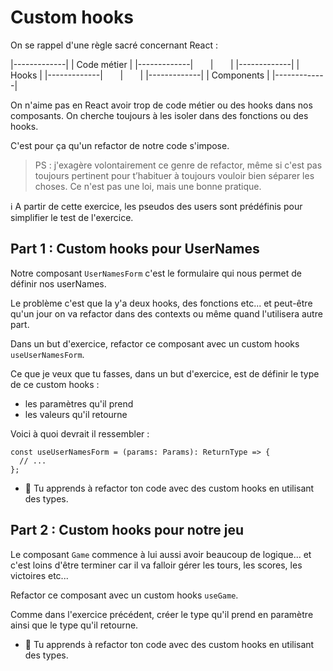 # Custom hooks

On se rappel d'une règle sacré concernant React :

|-------------|
| Code métier |
|-------------|
      |
      |
|-------------|
| Hooks |
|-------------|
      |
      |
|-------------|
| Components |
|-------------|

On n'aime pas en React avoir trop de code métier ou des hooks dans nos composants. On cherche toujours à les isoler dans des fonctions ou des hooks.

C'est pour ça qu'un refactor de notre code s'impose.

> PS : j'exagère volontairement ce genre de refactor, même si c'est pas toujours pertinent pour t’habituer à toujours vouloir bien séparer les choses. Ce n'est pas une loi, mais une bonne pratique.

ℹ️ A partir de cette exercice, les pseudos des users sont prédéfinis pour simplifier le test
de l'exercice.

## Part 1 : Custom hooks pour UserNames

Notre composant `UserNamesForm` c'est le formulaire qui nous permet de définir nos userNames.

Le problème c'est que la y'a deux hooks, des fonctions etc... et peut-être qu'un jour on va refactor dans des contexts ou même quand l'utilisera autre part.

Dans un but d'exercice, refactor ce composant avec un custom hooks `useUserNamesForm`.

Ce que je veux que tu fasses, dans un but d'exercice, est de définir le type de ce custom hooks :

- les paramètres qu'il prend
- les valeurs qu'il retourne

Voici à quoi devrait il ressembler :

```tsx
const useUserNamesForm = (params: Params): ReturnType => {
  // ...
};
```

- 💌 Tu apprends à refactor ton code avec des custom hooks en utilisant des types.

## Part 2 : Custom hooks pour notre jeu

Le composant `Game` commence à lui aussi avoir beaucoup de logique... et c'est loins d'être terminer car il va falloir gérer les tours, les scores, les victoires etc...

Refactor ce composant avec un custom hooks `useGame`.

Comme dans l'exercice précédent, créer le type qu'il prend en paramètre ainsi que le type qu'il retourne.

- 💌 Tu apprends à refactor ton code avec des custom hooks en utilisant des types.
